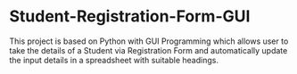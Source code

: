 # Student-Registration-Form-GUI
This project is based on Python with GUI Programming which allows user to take the details of a Student via Registration Form and automatically update the input details in a spreadsheet with suitable headings.
